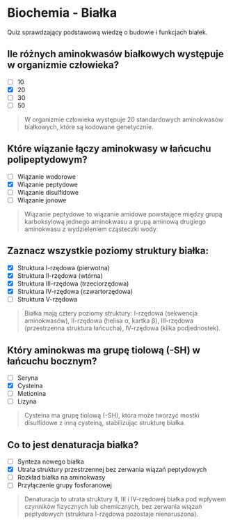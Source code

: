 # Biochemia - Białka

Quiz sprawdzający podstawową wiedzę o budowie i funkcjach białek.

## Ile różnych aminokwasów białkowych występuje w organizmie człowieka?

- [ ] 10
- [x] 20
- [ ] 30
- [ ] 50

> W organizmie człowieka występuje 20 standardowych aminokwasów białkowych, które są kodowane genetycznie.

## Które wiązanie łączy aminokwasy w łańcuchu polipeptydowym?

- [ ] Wiązanie wodorowe
- [x] Wiązanie peptydowe
- [ ] Wiązanie disulfidowe
- [ ] Wiązanie jonowe

> Wiązanie peptydowe to wiązanie amidowe powstające między grupą karboksylową jednego aminokwasu a grupą aminową drugiego aminokwasu z wydzieleniem cząsteczki wody.

## Zaznacz wszystkie poziomy struktury białka:

- [x] Struktura I-rzędowa (pierwotna)
- [x] Struktura II-rzędowa (wtórna)
- [x] Struktura III-rzędowa (trzeciorzędowa)
- [x] Struktura IV-rzędowa (czwartorzędowa)
- [ ] Struktura V-rzędowa

> Białka mają cztery poziomy struktury: I-rzędowa (sekwencja aminokwasów), II-rzędowa (helisa α, kartka β), III-rzędowa (przestrzenna struktura łańcucha), IV-rzędowa (kilka podjednostek).

## Który aminokwas ma grupę tiolową (-SH) w łańcuchu bocznym?

- [ ] Seryna
- [x] Cysteina
- [ ] Metionina
- [ ] Lizyna

> Cysteina ma grupę tiolową (-SH), która może tworzyć mostki disulfidowe z inną cysteiną, stabilizując strukturę białka.

## Co to jest denaturacja białka?

- [ ] Synteza nowego białka
- [x] Utrata struktury przestrzennej bez zerwania wiązań peptydowych
- [ ] Rozkład białka na aminokwasy
- [ ] Przyłączenie grupy fosforanowej

> Denaturacja to utrata struktury II, III i IV-rzędowej białka pod wpływem czynników fizycznych lub chemicznych, bez zerwania wiązań peptydowych (struktura I-rzędowa pozostaje nienaruszona).
